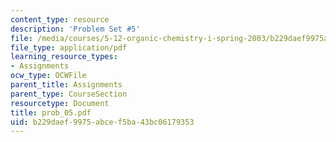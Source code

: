 ```yaml
---
content_type: resource
description: 'Problem Set #5'
file: /media/courses/5-12-organic-chemistry-i-spring-2003/b229daef9975abcef5ba43bc06179353_prob_05.pdf
file_type: application/pdf
learning_resource_types:
- Assignments
ocw_type: OCWFile
parent_title: Assignments
parent_type: CourseSection
resourcetype: Document
title: prob_05.pdf
uid: b229daef-9975-abce-f5ba-43bc06179353
---
```


